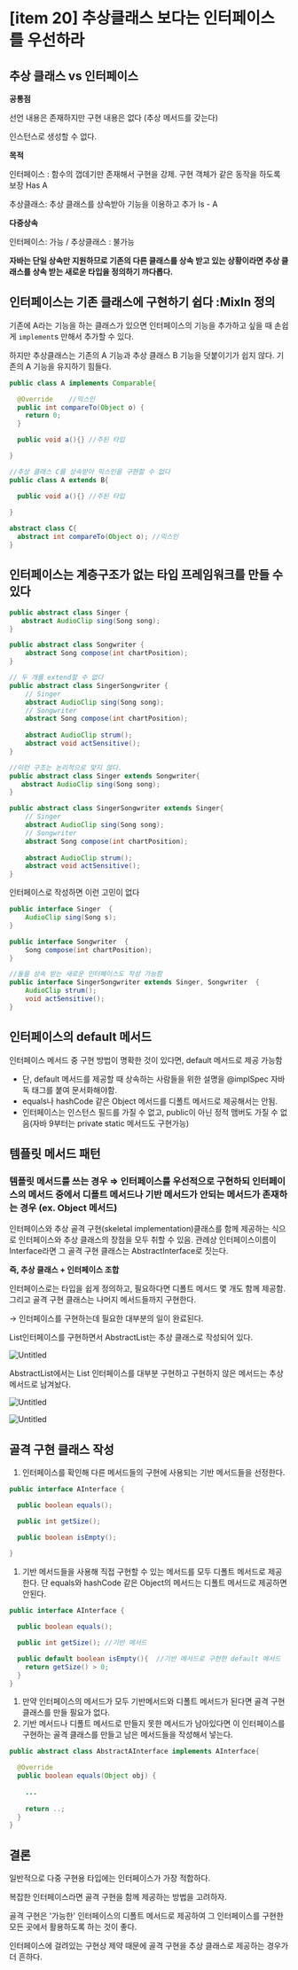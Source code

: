 # [item 20] 추상클래스 보다는 인터페이스를 우선하라

## 추상 클래스 vs 인터페이스

**공통점**

선언 내용은 존재하지만 구현 내용은 없다 (추상 메서드를 갖는다)

인스턴스로 생성할 수 없다.

**목적**

인터페이스 : 함수의 껍데기만 존재해서 구현을 강제. 구현 객체가 같은 동작을 하도록 보장 Has A

추상클래스: 추상 클래스를 상속받아 기능을 이용하고 추가 Is - A

**다중상속**

인터페이스: 가능 / 추상클래스 : 불가능

**자바는 단일 상속만 지원하므로 기존의 다른 클래스를 상속 받고 있는 상황이라면 추상 클래스를 상속 받는 새로운 타입을 정의하기 까다롭다.**

## 인터페이스는 기존 클래스에 구현하기 쉽다 :MixIn 정의

기존에 A라는 기능을 하는 클래스가 있으면 인터페이스의 기능을 추가하고 싶을 때 손쉽게 `implement`s 만해서 추가할 수 있다.

하지만 추상클래스는 기존의 A 기능과 추상 클래스 B 기능을 덧붙이기가 쉽지 않다. 기존의 A 기능을 유지하기 힘들다.

```java
public class A implements Comparable{

  @Override    //믹스인
  public int compareTo(Object o) {
    return 0;
  }

  public void a(){} //주된 타입

}
```

```java
//추상 클래스 C를 상속받아 믹스인을 구현할 수 없다
public class A extends B{

  public void a(){} //주된 타입
  
}

abstract class C{
  abstract int compareTo(Object o); //믹스인
}
```

## 인터페이스는 계층구조가 없는 타입 프레임워크를 만들 수 있다

```java
public abstract class Singer {
   abstract AudioClip sing(Song song);
}

public abstract class Songwriter {
    abstract Song compose(int chartPosition);
}

// 두 개를 extend할 수 없다
public abstract class SingerSongwriter {
    // Singer
    abstract AudioClip sing(Song song);
    // Songwriter
    abstract Song compose(int chartPosition);
    
    abstract AudioClip strum();
    abstract void actSensitive();
}

//이런 구조는 논리적으로 맞지 않다.
public abstract class Singer extends Songwriter{
   abstract AudioClip sing(Song song);
}

public abstract class SingerSongwriter extends Singer{
    // Singer
    abstract AudioClip sing(Song song);
    // Songwriter
    abstract Song compose(int chartPosition);
    
    abstract AudioClip strum();
    abstract void actSensitive();
}
```

인터페이스로 작성하면 이런 고민이 없다

```java
public interface Singer  {
    AudioClip sing(Song s);
}

public interface Songwriter  {
    Song compose(int chartPosition);
}

//둘을 상속 받는 새로운 인터페이스도 작성 가능함
public interface SingerSongwriter extends Singer, Songwriter  {
    AudioClip strum();
    void actSensitive();
}
```

## 인터페이스의 default 메서드

인터페이스 메서드 중 구현 방법이 명확한 것이 있다면, default 메서드로 제공 가능함

- 단, default 메서드를 제공할 때 상속하는 사람들을 위한 설명을 @implSpec 자바독 태그를 붙여 문서화해야함.
- equals나 hashCode 같은 Object 메서드를 디폴트 메서드로 제공해서는 안됨.
- 인터페이스는 인스턴스 필드를 가질 수 없고, public이 아닌 정적 맴버도 가질 수 없음(자바 9부터는 private static 메서드도 구현가능)

## 템플릿 메서드 패턴

### 템플릿 메서드를 쓰는 경우 ⇒ 인터페이스를 우선적으로 구현하되 인터페이스의 메서드 중에서 디폴트 메서드나 기반 메서드가 안되는 메서드가 존재하는 경우 (ex. Object 메서드)

인터페이스와 추상 골격 구현(skeletal implementation)클래스를 함께 제공하는 식으로 인터페이스와 추상 클래스의 장점을 모두 취할 수 있음. 관례상 인터페이스이름이 Interface라면 그 골격 구현 클래스는 AbstractInterface로 짓는다.

**즉, 추상 클래스 + 인터페이스 조합**

인터페이스로는 타입을 쉽게 정의하고, 필요하다면 디폴트 메서드 몇 개도 함께 제공함. 그리고 골격 구현 클래스는 나머지 메서드들까지 구현한다. 

→ 인터페이스를 구현하는데 필요한 대부분의 일이 완료된다.

List인터페이스를 구현하면서 AbstractList는 추상 클래스로 작성되어 있다.

![Untitled](%5Bitem%2020%5D%20%E1%84%8E%E1%85%AE%E1%84%89%E1%85%A1%E1%86%BC%E1%84%8F%E1%85%B3%E1%86%AF%E1%84%85%E1%85%A2%E1%84%89%E1%85%B3%20%E1%84%87%E1%85%A9%E1%84%83%E1%85%A1%E1%84%82%E1%85%B3%E1%86%AB%20%E1%84%8B%E1%85%B5%E1%86%AB%E1%84%90%E1%85%A5%E1%84%91%E1%85%A6%E1%84%8B%E1%85%B5%E1%84%89%E1%85%B3%E1%84%85%E1%85%B3%E1%86%AF%20%E1%84%8B%E1%85%AE%E1%84%89%E1%85%A5%20da857b1c77464fc0bea978b5a42dcf96/Untitled.png)

AbstractList에서는 List 인터페이스를 대부분 구현하고 구현하지 않은 메서드는 추상 메서드로 남겨놨다. 

![Untitled](%5Bitem%2020%5D%20%E1%84%8E%E1%85%AE%E1%84%89%E1%85%A1%E1%86%BC%E1%84%8F%E1%85%B3%E1%86%AF%E1%84%85%E1%85%A2%E1%84%89%E1%85%B3%20%E1%84%87%E1%85%A9%E1%84%83%E1%85%A1%E1%84%82%E1%85%B3%E1%86%AB%20%E1%84%8B%E1%85%B5%E1%86%AB%E1%84%90%E1%85%A5%E1%84%91%E1%85%A6%E1%84%8B%E1%85%B5%E1%84%89%E1%85%B3%E1%84%85%E1%85%B3%E1%86%AF%20%E1%84%8B%E1%85%AE%E1%84%89%E1%85%A5%20da857b1c77464fc0bea978b5a42dcf96/Untitled%201.png)

![Untitled](%5Bitem%2020%5D%20%E1%84%8E%E1%85%AE%E1%84%89%E1%85%A1%E1%86%BC%E1%84%8F%E1%85%B3%E1%86%AF%E1%84%85%E1%85%A2%E1%84%89%E1%85%B3%20%E1%84%87%E1%85%A9%E1%84%83%E1%85%A1%E1%84%82%E1%85%B3%E1%86%AB%20%E1%84%8B%E1%85%B5%E1%86%AB%E1%84%90%E1%85%A5%E1%84%91%E1%85%A6%E1%84%8B%E1%85%B5%E1%84%89%E1%85%B3%E1%84%85%E1%85%B3%E1%86%AF%20%E1%84%8B%E1%85%AE%E1%84%89%E1%85%A5%20da857b1c77464fc0bea978b5a42dcf96/Untitled%202.png)

## 골격 구현 클래스 작성

1. 인터페이스를 확인해 다른 메서드들의 구현에 사용되는 기반 메서드들을 선정한다. 

```java
public interface AInterface {

  public boolean equals();

  public int getSize();

  public boolean isEmpty();
  
}
```

1. 기반 메서드들을 사용해 직접 구현할 수 있는 메서드를 모두 디폴트 메서드로 제공한다. 단 equals와 hashCode 같은 Object의 메서드는 디폴트 메서드로 제공하면 안된다.

```java
public interface AInterface {

  public boolean equals();

  public int getSize(); //기반 메서드

  public default boolean isEmpty(){  //기반 메서드로 구현한 default 메서드
    return getSize() > 0;
  }
}
```

1. 만약 인터페이스의 메서드가 모두 기반메서드와 디폴트 메서드가 된다면 골격 구현 클래스를 만들 필요가 없다.
2. 기반 메서드나 디폴트 메서드로 만들지 못한 메서드가 남아있다면 이 인터페이스를 구현하는 골격 클래스를 만들고 남은 메서드들을 작성해서 넣는다.

```java
public abstract class AbstractAInterface implements AInterface{

  @Override
  public boolean equals(Object obj) {
    
    ...
    
    return ..;
  }
}
```

## 결론

일반적으로 다중 구현용 타입에는 인터페이스가 가장 적합하다. 

복잡한 인터페이스라면 골격 구현을 함께 제공하는 방법을 고려하자. 

골격 구현은 '가능한' 인터페이스의 디폴트 메서드로 제공하여 그 인터페이스를 구현한 모든 곳에서 활용하도록 하는 것이 좋다. 

인터페이스에 걸려있는 구현상 제약 때문에 골격 구현을 추상 클래스로 제공하는 경우가 더 흔하다.
